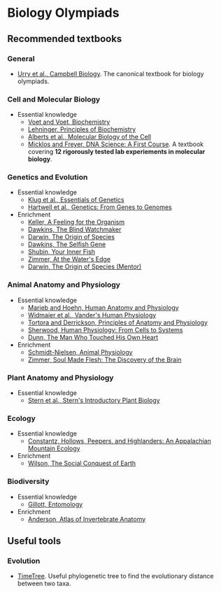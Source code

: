 # Biology Olympiads

## Recommended textbooks

### General
- [Urry et al., Campbell Biology](https://www.amazon.com/Campbell-Biology-11th-Lisa-Urry/dp/0134093410). The canonical textbook for biology olympiads.

### Cell and Molecular Biology
- Essential knowledge
  - [Voet and Voet, Biochemistry](https://www.amazon.com/Biochemistry-4th-Edition-Donald-Voet/dp/0470570954)
  - [Lehninger, Principles of Biochemistry](https://www.amazon.com/Lehninger-Principles-Biochemistry-David-Nelson/dp/071677108X)
  - [Alberts et al., Molecular Biology of the Cell](https://www.amazon.com/dp/0815341059/)
  - [Micklos and Freyer, DNA Science: A First Course](https://www.amazon.com/DNA-Science-Course-Second-Edition/dp/1936113171). A textbook covering **12 rigorously tested lab experiements in molecular biology**.

### Genetics and Evolution
- Essential knowledge
  - [Klug et al., Essentials of Genetics](https://www.amazon.com/Essentials-Genetics-Edition-William-Klug/dp/0321803116)
  - [Hartwell et al., Genetics: From Genes to Genomes](https://www.amazon.com/Genetics-From-Genes-Genomes-Hartwell/dp/0073525316)
- Enrichment
  - [Keller, A Feeling for the Organism](https://www.amazon.com/Feeling-Organism-10th-Aniversary-McClintock/dp/0805074589/)
  - [Dawkins, The Blind Watchmaker](https://www.amazon.com/The-Blind-Watchmaker-Evidence-Evolution/dp/0393315703)
  - [Darwin, The Origin of Species](https://www.amazon.com/The-Origin-Of-Species-Anniversary/dp/0451529065)
  - [Dawkins, The Selfish Gene](https://www.amazon.com/dp/0199291152/)
  - [Shubin, Your Inner Fish](https://www.amazon.com/Your-Inner-Fish-Journey-3-5-Billion-Year/dp/0307277453/)
  - [Zimmer, At the Water's Edge](https://www.amazon.com/At-Waters-Edge-Fingers-Whales/dp/0684856239)
  - [Darwin, The Origin of Species (Mentor)](https://www.amazon.com/dp/0451627768/)

### Animal Anatomy and Physiology
- Essential knowledge
  - [Marieb and Hoehn, Human Anatomy and Physiology](https://www.amazon.com/Human-Anatomy-Physiology-Books-Carte/dp/0133997049)
  - [Widmaier et al., Vander's Human Physiology](https://www.amazon.com/Vanders-Human-Physiology-Eric-Widmaier/dp/1259294099)
  - [Tortora and Derrickson, Principles of Anatomy and Physiology](https://www.amazon.com/Principles-Anatomy-Physiology-Gerard-Tortora/dp/0470565101)
  - [Sherwood, Human Physiology: From Cells to Systems](https://www.amazon.com/Human-Physiology-From-Cells-Systems/dp/0495391840)
  - [Dunn, The Man Who Touched His Own Heart](https://www.amazon.com/Man-Who-Touched-His-Heart/dp/B01L9GTUR2)
- Enrichment
  - [Schmidt-Nielsen, Animal Physiology](https://www.amazon.com/Animal-Physiology-Environment-Knut-Schmidt-Nielsen/dp/0521570980)
  - [Zimmer, Soul Made Flesh: The Discovery of the Brain](https://www.amazon.com/Soul-Made-Flesh-Discovery-Brain/dp/0743272056)

### Plant Anatomy and Physiology
- Essential knowledge
  - [Stern et al., Stern's Introductory Plant Biology](https://www.amazon.com/Sterns-Introductory-Plant-Biology-Bidlack/dp/0073369446)

### Ecology
- Essential knowledge
  - [Constantz, Hollows, Peepers, and Highlanders: An Appalachian Mountain Ecology](https://www.amazon.com/HOLLOWS-PEEPERS-HIGHLANDERS-APPALACHIAN-MOUNTAIN/dp/0937058866)
- Enrichment
  - [Wilson, The Social Conquest of Earth](https://www.amazon.com/Social-Conquest-Earth-Edward-Wilson/dp/0871403633)

### Biodiversity
- Essential knowledge
  - [Gillott, Entomology](https://www.amazon.com/Entomology-Cedric-Gillott/dp/1402031823)
- Enrichment
  - [Anderson, Atlas of Invertebrate Anatomy](https://www.amazon.com/Atlas-Invertebrate-Anatomy-D-Anderson/dp/0868402079)
## Useful tools

### Evolution
- [TimeTree](http://www.timetree.org/). Useful phylogenetic tree to find the evolutionary distance between two taxa.


